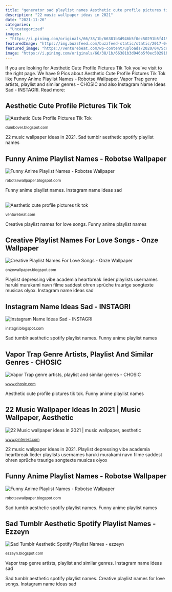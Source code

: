 ```yaml
---
title: "generator sad playlist names Aesthetic cute profile pictures tik tok"
description: "22 music wallpaper ideas in 2021"
date: "2021-11-26"
categories:
- "Uncategorized"
images:
- "https://i.pinimg.com/originals/66/38/1b/66381b3d946b5f0ec50291b5f419fb89.png"
featuredImage: "https://img.buzzfeed.com/buzzfeed-static/static/2017-04/20/19/asset/buzzfeed-prod-fastlane-03/sub-buzz-2145-1492732108-8.jpg?downsize=700:*&amp;output-format=auto&amp;output-quality=auto"
featured_image: "https://venturebeat.com/wp-content/uploads/2020/04/Screenshot84_photos_v2_x4.png?w=800"
image: "https://i.pinimg.com/originals/66/38/1b/66381b3d946b5f0ec50291b5f419fb89.png"
---
```


If you are looking for Aesthetic Cute Profile Pictures Tik Tok you've visit to the right page. We have 9 Pics about Aesthetic Cute Profile Pictures Tik Tok like Funny Anime Playlist Names - Robotse Wallpaper, Vapor Trap genre artists, playlist and similar genres - CHOSIC and also Instagram Name Ideas Sad - INSTAGRI. Read more:

## Aesthetic Cute Profile Pictures Tik Tok

![Aesthetic Cute Profile Pictures Tik Tok](https://i.ytimg.com/vi/KVzULx7mmY0/maxresdefault.jpg "22 music wallpaper ideas in 2021")

<small>dumbover.blogspot.com</small>

22 music wallpaper ideas in 2021. Sad tumblr aesthetic spotify playlist names

## Funny Anime Playlist Names - Robotse Wallpaper

![Funny Anime Playlist Names - Robotse Wallpaper](https://img.buzzfeed.com/buzzfeed-static/static/2017-04/20/19/asset/buzzfeed-prod-fastlane-03/sub-buzz-2145-1492732108-8.jpg?downsize=700:*&amp;output-format=auto&amp;output-quality=auto "Funny anime playlist names")

<small>robotsewallpaper.blogspot.com</small>

Funny anime playlist names. Instagram name ideas sad

## 

![](https://venturebeat.com/wp-content/uploads/2020/04/Screenshot84_photos_v2_x4.png?w=800 "Aesthetic cute profile pictures tik tok")

<small>venturebeat.com</small>

Creative playlist names for love songs. Funny anime playlist names

## Creative Playlist Names For Love Songs - Onze Wallpaper

![Creative Playlist Names For Love Songs - Onze Wallpaper](https://i.pinimg.com/originals/66/38/1b/66381b3d946b5f0ec50291b5f419fb89.png "Funny anime playlist names")

<small>onzewallpaper.blogspot.com</small>

Playlist depressing vibe academia heartbreak lieder playlists usernames haruki murakami navn filme saddest ohren sprüche traurige songtexte musicas olyox. Instagram name ideas sad

## Instagram Name Ideas Sad - INSTAGRI

![Instagram Name Ideas Sad - INSTAGRI](https://i.pinimg.com/originals/5a/61/20/5a6120a6c93238208c795c98df09347a.jpg "Vapor trap genre artists, playlist and similar genres")

<small>instagri.blogspot.com</small>

Sad tumblr aesthetic spotify playlist names. Funny anime playlist names

## Vapor Trap Genre Artists, Playlist And Similar Genres - CHOSIC

![Vapor Trap genre artists, playlist and similar genres - CHOSIC](https://mosaic.scdn.co/640/ab67616d0000b2734161f4ebfe8106839f2292a2ab67616d0000b27390e0cfc89e4a3138ba4ed9cfab67616d0000b273d4a4c8acb19e4d5bce869763ab67616d0000b273fb90766bea7665479adff42e "Sad tumblr aesthetic spotify playlist names")

<small>www.chosic.com</small>

Aesthetic cute profile pictures tik tok. Funny anime playlist names

## 22 Music Wallpaper Ideas In 2021 | Music Wallpaper, Aesthetic

![22 Music wallpaper ideas in 2021 | music wallpaper, aesthetic](https://i.pinimg.com/474x/35/0a/0c/350a0c6577f6632d2e1a7ebaf38f13e9.jpg "Funny anime playlist names")

<small>www.pinterest.com</small>

22 music wallpaper ideas in 2021. Playlist depressing vibe academia heartbreak lieder playlists usernames haruki murakami navn filme saddest ohren sprüche traurige songtexte musicas olyox

## Funny Anime Playlist Names - Robotse Wallpaper

![Funny Anime Playlist Names - Robotse Wallpaper](https://i.ytimg.com/vi/x-7CzyvQpMk/maxresdefault.jpg "Vapor trap genre artists, playlist and similar genres")

<small>robotsewallpaper.blogspot.com</small>

Sad tumblr aesthetic spotify playlist names. Funny anime playlist names

## Sad Tumblr Aesthetic Spotify Playlist Names - Ezzeyn

![Sad Tumblr Aesthetic Spotify Playlist Names - ezzeyn](https://i.pinimg.com/474x/8f/1e/56/8f1e56588bcb57ab73a0e039293d7353.jpg "Playlist depressing vibe academia heartbreak lieder playlists usernames haruki murakami navn filme saddest ohren sprüche traurige songtexte musicas olyox")

<small>ezzeyn.blogspot.com</small>

Vapor trap genre artists, playlist and similar genres. Instagram name ideas sad

Sad tumblr aesthetic spotify playlist names. Creative playlist names for love songs. Instagram name ideas sad
